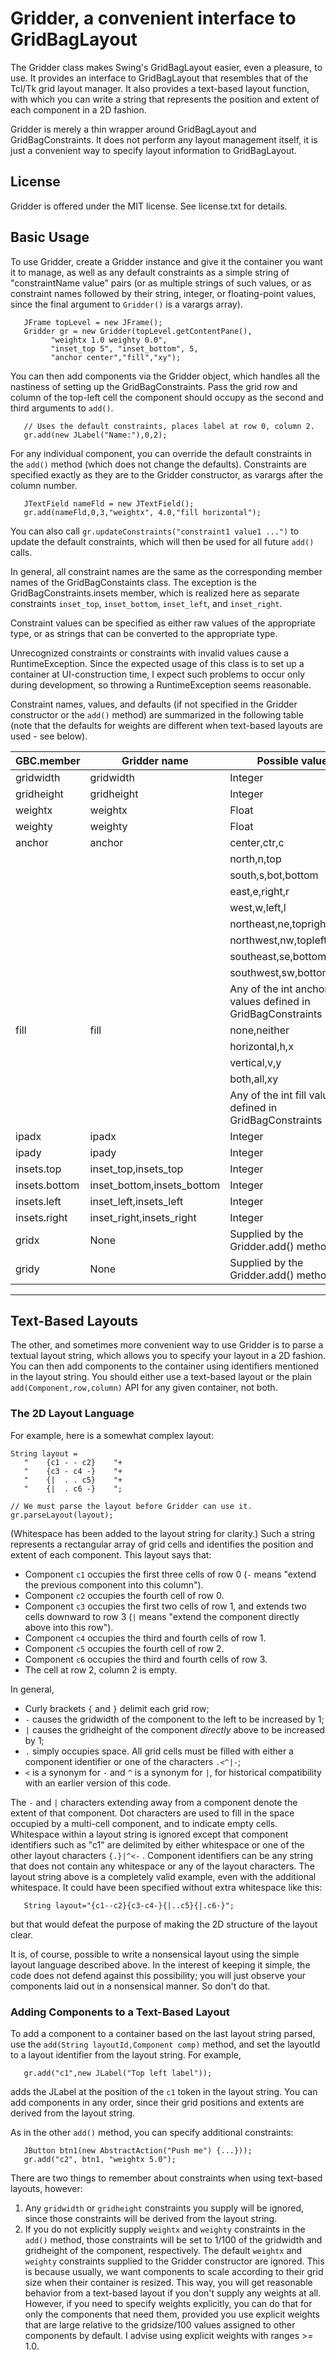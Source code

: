 # Gridder, a convenient interface to GridBagLayout

The Gridder class makes Swing's GridBagLayout easier, even a pleasure,
to use. It provides an interface to GridBagLayout that resembles
that of the Tcl/Tk grid layout manager. It also provides a text-based 
layout function, with which you can write a string that
represents the position and extent of each component in a 2D
fashion.

Gridder is merely a thin wrapper around GridBagLayout and
GridBagConstraints. It does not perform any layout management
itself, it is just a convenient way to specify layout
information to GridBagLayout.

## License

Gridder is offered under the MIT license. See license.txt for details.

## Basic Usage

To use Gridder, create a Gridder instance and give it the container
you want it to manage, as well as any default constraints as a
simple string of "constraintName value" pairs (or as multiple
strings of such values, or as constraint names followed by their
string, integer, or floating-point values, since the final argument
to `Gridder()` is a varargs array).

```
   JFrame topLevel = new JFrame();
   Gridder gr = new Gridder(topLevel.getContentPane(),
         "weightx 1.0 weighty 0.0",
         "inset_top 5", "inset_bottom", 5,
         "anchor center","fill","xy");
```

You can then add components via the Gridder object, which handles
all the nastiness of setting up the GridBagConstraints. Pass the
grid row and column of the top-left cell the component should
occupy as the second and third arguments to `add()`.

```
   // Uses the default constraints, places label at row 0, column 2.
   gr.add(new JLabel("Name:"),0,2);
```

For any individual component, you can override the default constraints
in the `add()` method (which does not change the defaults). Constraints
are specified exactly as they are to the Gridder constructor, as varargs
after the column number.

```
   JTextField nameFld = new JTextField();
   gr.add(nameFld,0,3,"weightx", 4.0,"fill horizontal");
```

You can also call `gr.updateConstraints("constraint1 value1 ...")` to
update the default constraints, which will then be used for all
future `add()` calls.

In general, all constraint names are the same as the corresponding
member names of the GridBagConstaints class. The exception is the
GridBagConstraints.insets member, which is realized here as
separate constraints `inset_top`, `inset_bottom`, `inset_left`, and
`inset_right`.

Constraint values can be specified as either raw values of the
appropriate type, or as strings that can be converted to the
appropriate type.

Unrecognized constraints or constraints with invalid
values cause a RuntimeException. Since the expected usage of
this class is to set up a container at UI-construction time,
I expect such problems to occur only during development, so
throwing a RuntimeException seems reasonable.

Constraint names, values, and defaults (if not specified in the
Gridder constructor or the `add()` method) are summarized in the
following table (note that the defaults for weights are different
when text-based layouts are used - see below).

|GBC.member     | Gridder name              | Possible values                |  Default
|---------------|---------------------------|--------------------------------|----------
|gridwidth      | gridwidth                 | Integer                        |  1
|gridheight     | gridheight                | Integer                        |  1
|weightx        | weightx                   | Float                          |  0.0
|weighty        | weighty                   | Float                          |  0.0
|anchor         | anchor                    | center,ctr,c                   |  center
|               |                           | north,n,top                    |
|               |                           | south,s,bot,bottom             |
|               |                           | east,e,right,r                 |
|               |                           | west,w,left,l                  |
|               |                           | northeast,ne,topright,tr       |
|               |                           | northwest,nw,topleft,tl        |
|               |                           | southeast,se,bottomright,br    |
|               |                           | southwest,sw,bottomleft,bl     |
|               |                           | Any of the int anchor values defined in GridBagConstraints  |
|fill           | fill                      | none,neither                   |  none
|               |                           | horizontal,h,x                 |
|               |                           | vertical,v,y                   |
|               |                           | both,all,xy                    |
|               |                           | Any of the int fill values defined in GridBagConstraints    |
|ipadx          | ipadx                     | Integer                        |  0
|ipady          | ipady                     | Integer                        |  0
|insets.top     | inset_top,insets_top      | Integer                        |  0
|insets.bottom  | inset_bottom,insets_bottom| Integer                        |  0
|insets.left    | inset_left,insets_left    | Integer                        |  0
|insets.right   | inset_right,insets_right  | Integer                        |  0
|gridx          | None                      | Supplied by the Gridder.add() method. |
|gridy          | None                      | Supplied by the Gridder.add() method. |
----------------------------------------------------------------------------

## Text-Based Layouts

The other, and sometimes more convenient way to use Gridder is
to parse a textual layout string, which allows you to specify your
layout in a 2D fashion. You can then add components to the
container using identifiers mentioned in the layout string. 
You should either use a text-based layout or the plain
`add(Component,row,column)` API for any given container, not both.

### The 2D Layout Language

For example, here is a somewhat complex layout:

```
String layout =
   "    {c1 - - c2}    "+
   "    {c3 - c4 -}    "+
   "    {|  . . c5}    "+
   "    {|  . c6 -}    ";

// We must parse the layout before Gridder can use it.
gr.parseLayout(layout);
```

(Whitespace has been added to the layout string for clarity.) Such a string
represents a rectangular array of grid cells and identifies
the position and extent of each component. This layout says that:

- Component `c1` occupies the first three cells of row 0
  (`-` means "extend the previous component into this column").
- Component `c2` occupies the fourth cell of row 0.
- Component `c3` occupies the first two cells of row 1, and
  extends two cells downward to row 3 (`|` means "extend
  the component directly above into this row").
- Component `c4` occupies the third and fourth cells of
  row 1.
- Component `c5` occupies the fourth cell of row 2.
- Component `c6` occupies the third and fourth cells of
  row 3.
- The cell at row 2, column 2 is empty.

In general, 

- Curly brackets `{` and `}` delimit each grid row;
- `-` causes the gridwidth of the component to the
  left to be increased by 1;
- `|` causes the gridheight of the component *directly*
  above to be increased by 1;
- `.` simply occupies space. All grid cells must be
  filled with either a component identifier or
  one of the characters `.<^|-`;
- `<` is a synonym for `-` and `^` is a synonym for `|`, for
  historical compatibility with an earlier version
  of this code.

The `-` and `|` characters extending away from a component
denote the extent of that component. Dot characters are used
to fill in the space occupied by a multi-cell component, and
to indicate empty cells. Whitespace within a layout string
is ignored except that component identifiers such as "c1"
are delimited by either whitespace or one of the other
layout characters `{.}|^<-` . Component identifiers can be
any string that does not contain any whitespace or any
of the layout characters. The layout string above is
a completely valid example, even with the additional
whitespace. It could have been specified without extra
whitespace like this:

```
   String layout="{c1--c2}{c3-c4-}{|..c5}{|.c6-}";
```

but that would defeat the purpose of making the 2D structure
of the layout clear.

It is, of course, possible to write a nonsensical layout
using the simple layout language described above. In the
interest of keeping it simple, the code does not defend
against this possibility; you will just observe your components
laid out in a nonsensical manner. So don't do that.

### Adding Components to a Text-Based Layout

To add a component to a container based on the last layout
string parsed, use the `add(String layoutId,Component comp)`
method, and set the layoutId to a layout identifier from
the layout string. For example,

```
   gr.add("c1",new JLabel("Top left label"));
```

adds the JLabel at the position of the `c1` token in the
layout string. You can add components in any order, since
their grid positions and extents are derived from the
layout string.

As in the other `add()` method, you can specify additional
constraints:

```
   JButton btn1(new AbstractAction("Push me") {...}));
   gr.add("c2", btn1, "weightx 5.0");
```

There are two things to remember about constraints when using
text-based layouts, however:

1. Any `gridwidth` or `gridheight` constraints you supply will
   be ignored, since those constraints will be derived from
   the layout string.
2. If you do not explicitly supply `weightx` and `weighty`
   constraints in the `add()` method, those constraints will be set to 1/100 of
   the gridwidth and gridheight of the component, respectively.
   The default `weightx` and `weighty` constraints supplied to
   the Gridder constructor are ignored.
   This is because usually, we want components to scale
   according to their grid size when their container is
   resized. This way, you will get reasonable behavior
   from a text-based layout if you don't supply any
   weights at all. However, if you need to specify weights
   explicitly, you can do that for only the components
   that need them, provided you use explicit weights that
   are large relative to the gridsize/100 values assigned
   to other components by default. I advise using explicit
   weights with ranges >= 1.0.

